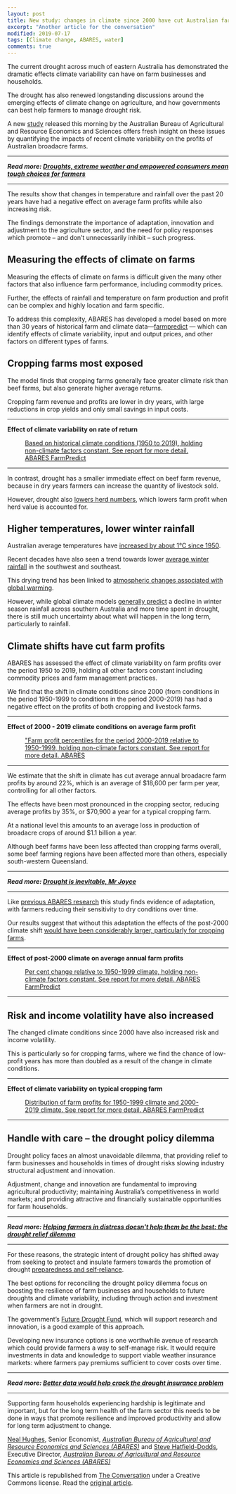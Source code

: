 ```yaml
---
layout: post
title: New study: changes in climate since 2000 have cut Australian farm profits 22
excerpt: "Another article for the conversation"
modified: 2019-07-17
tags: [Climate change, ABARES, water]
comments: true
---
```


<p>The current drought across much of eastern Australia has demonstrated the dramatic effects climate variability can have on farm businesses and households. </p>

<p>The drought has also renewed longstanding discussions around the emerging effects of climate change on agriculture, and how governments can best help farmers to manage drought risk.</p>

<p>A new <a href="https://www.agriculture.gov.au/abares/publications/insights/effects-of-drought-and-climate-variability-on-Australian-farms">study</a> released this morning by the Australian Bureau of Agricultural and Resource Economics and Sciences offers fresh insight on these issues by quantifying the impacts of recent climate variability on the profits of Australian broadacre farms. </p>

<hr>
<p>
  <em>
    <strong>
      Read more:
      <a href="https://theconversation.com/droughts-extreme-weather-and-empowered-consumers-mean-tough-choices-for-farmers-112857">Droughts, extreme weather and empowered consumers mean tough choices for farmers</a>
    </strong>
  </em>
</p>
<hr>


<p>The results show that changes in temperature and rainfall over the past 20 years have had a negative effect on average farm profits while also increasing risk. </p>

<p>The findings demonstrate the importance of adaptation, innovation and adjustment to the agriculture sector, and the need for policy responses which promote – and don’t unnecessarily inhibit – such progress.</p>

<h2>Measuring the effects of climate on farms</h2>

<p>Measuring the effects of climate on farms is difficult given the many other factors that also influence farm performance, including commodity prices. </p>

<p>Further, the effects of rainfall and temperature on farm production and profit can be complex and highly location and farm specific.</p>

<p>To address this complexity, ABARES has developed a model based on more than 30 years of historical farm and climate data—<a href="https://www.agriculture.gov.au/abares/research-topics/working-papers/farmpredict">farmpredict</a> — which can identify effects of climate variability, input and output prices, and other factors on different types of farms.</p>

<h2>Cropping farms most exposed</h2>

<p>The model finds that cropping farms generally face greater climate risk than beef farms, but also generate higher average returns.</p>

<p>Cropping farm revenue and profits are lower in dry years, with large reductions in crop yields and only small savings in input costs. </p>

<hr>

<p><strong>Effect of climate variability on rate of return</strong></p>

<figure class="align-center zoomable">
            <a href="https://images.theconversation.com/files/307011/original/file-20191216-123998-16ibp5s.png?ixlib=rb-1.1.0&amp;q=45&amp;auto=format&amp;w=1000&amp;fit=clip"><img alt="" src="https://images.theconversation.com/files/307011/original/file-20191216-123998-16ibp5s.png?ixlib=rb-1.1.0&amp;q=45&amp;auto=format&amp;w=754&amp;fit=clip" srcset="https://images.theconversation.com/files/307011/original/file-20191216-123998-16ibp5s.png?ixlib=rb-1.1.0&amp;q=45&amp;auto=format&amp;w=600&amp;h=348&amp;fit=crop&amp;dpr=1 600w, https://images.theconversation.com/files/307011/original/file-20191216-123998-16ibp5s.png?ixlib=rb-1.1.0&amp;q=30&amp;auto=format&amp;w=600&amp;h=348&amp;fit=crop&amp;dpr=2 1200w, https://images.theconversation.com/files/307011/original/file-20191216-123998-16ibp5s.png?ixlib=rb-1.1.0&amp;q=15&amp;auto=format&amp;w=600&amp;h=348&amp;fit=crop&amp;dpr=3 1800w, https://images.theconversation.com/files/307011/original/file-20191216-123998-16ibp5s.png?ixlib=rb-1.1.0&amp;q=45&amp;auto=format&amp;w=754&amp;h=438&amp;fit=crop&amp;dpr=1 754w, https://images.theconversation.com/files/307011/original/file-20191216-123998-16ibp5s.png?ixlib=rb-1.1.0&amp;q=30&amp;auto=format&amp;w=754&amp;h=438&amp;fit=crop&amp;dpr=2 1508w, https://images.theconversation.com/files/307011/original/file-20191216-123998-16ibp5s.png?ixlib=rb-1.1.0&amp;q=15&amp;auto=format&amp;w=754&amp;h=438&amp;fit=crop&amp;dpr=3 2262w" sizes="(min-width: 1466px) 754px, (max-width: 599px) 100vw, (min-width: 600px) 600px, 237px"></a>
            <figcaption>
              <span class="caption"></span>
              <span class="attribution"><a class="source" href="https://www.agriculture.gov.au/abares/publications/insights/effects-of-drought-and-climate-variability-on-Australian-farms">Based on historical climate conditions (1950 to 2019), holding non-climate factors constant. See report for more detail. ABARES FarmPredict</a></span>
            </figcaption>
          </figure>

<hr>

<p>In contrast, drought has a smaller immediate effect on beef farm revenue, because in dry years farmers can increase the quantity of livestock sold.</p>

<p>However, drought also <a href="https://www.mla.com.au/globalassets/mla-corporate/prices--markets/documents/trends--analysis/cattle-projections/august-update-australian-cattle-industry-projections-2019.pdf">lowers herd numbers</a>, which lowers farm profit when herd value is accounted for.</p>

<h2>Higher temperatures, lower winter rainfall</h2>

<p>Australian average temperatures have <a href="http://www.bom.gov.au/state-of-the-climate/">increased by about 1°C since 1950</a>.</p>

<p>Recent decades have also seen a trend towards lower <a href="http://www.bom.gov.au/state-of-the-climate/">average winter rainfall</a> in the southwest and southeast. </p>

<p>This drying trend has been linked to <a href="http://www.bom.gov.au/state-of-the-climate/">atmospheric changes associated with global warming</a>. </p>

<p>However, while global climate models <a href="http://www.bom.gov.au/state-of-the-climate/">generally predict</a> a decline in winter season rainfall across southern Australia and more time spent in drought, there is still much uncertainty about what will happen in the long term, particularly to rainfall.</p>

<h2>Climate shifts have cut farm profits</h2>

<p>ABARES has assessed the effect of climate variability on farm profits over the period 1950 to 2019, holding all other factors constant including commodity prices and farm management practices.</p>

<p>We find that the shift in climate conditions since 2000 (from conditions in the period 1950-1999 to conditions in the period 2000-2019) has had a negative effect on the profits of both cropping and livestock farms.</p>

<hr>

<p><strong>Effect of 2000 - 2019 climate conditions on average farm profit</strong></p>

<figure class="align-center zoomable">
            <a href="https://images.theconversation.com/files/307013/original/file-20191216-124031-15wtqlo.png?ixlib=rb-1.1.0&amp;q=45&amp;auto=format&amp;w=1000&amp;fit=clip"><img alt="" src="https://images.theconversation.com/files/307013/original/file-20191216-124031-15wtqlo.png?ixlib=rb-1.1.0&amp;q=45&amp;auto=format&amp;w=754&amp;fit=clip" srcset="https://images.theconversation.com/files/307013/original/file-20191216-124031-15wtqlo.png?ixlib=rb-1.1.0&amp;q=45&amp;auto=format&amp;w=600&amp;h=282&amp;fit=crop&amp;dpr=1 600w, https://images.theconversation.com/files/307013/original/file-20191216-124031-15wtqlo.png?ixlib=rb-1.1.0&amp;q=30&amp;auto=format&amp;w=600&amp;h=282&amp;fit=crop&amp;dpr=2 1200w, https://images.theconversation.com/files/307013/original/file-20191216-124031-15wtqlo.png?ixlib=rb-1.1.0&amp;q=15&amp;auto=format&amp;w=600&amp;h=282&amp;fit=crop&amp;dpr=3 1800w, https://images.theconversation.com/files/307013/original/file-20191216-124031-15wtqlo.png?ixlib=rb-1.1.0&amp;q=45&amp;auto=format&amp;w=754&amp;h=354&amp;fit=crop&amp;dpr=1 754w, https://images.theconversation.com/files/307013/original/file-20191216-124031-15wtqlo.png?ixlib=rb-1.1.0&amp;q=30&amp;auto=format&amp;w=754&amp;h=354&amp;fit=crop&amp;dpr=2 1508w, https://images.theconversation.com/files/307013/original/file-20191216-124031-15wtqlo.png?ixlib=rb-1.1.0&amp;q=15&amp;auto=format&amp;w=754&amp;h=354&amp;fit=crop&amp;dpr=3 2262w" sizes="(min-width: 1466px) 754px, (max-width: 599px) 100vw, (min-width: 600px) 600px, 237px"></a>
            <figcaption>
              <span class="caption"></span>
              <span class="attribution"><a class="source" href="https://www.agriculture.gov.au/abares/publications/insights/effects-of-drought-and-climate-variability-on-Australian-farms">"Farm profit percentiles for the period 2000-2019 relative to 1950-1999, holding non-climate factors constant. See report for more detail. ABARES</a></span>
            </figcaption>
          </figure>

<hr>

<p>We estimate that the shift in climate has cut average annual broadacre farm profits by around 22%, which is an average of $18,600 per farm per year, controlling for all other factors.</p>

<p>The effects have been most pronounced in the cropping sector, reducing average profits by 35%, or $70,900 a year for a typical cropping farm. </p>

<p>At a national level this amounts to an average loss in production of broadacre crops of around $1.1 billion a year. </p>

<p>Although beef farms have been less affected than cropping farms overall, some beef farming regions have been affected more than others, especially south-western Queensland.</p>

<hr>
<p>
  <em>
    <strong>
      Read more:
      <a href="https://theconversation.com/drought-is-inevitable-mr-joyce-101444">Drought is inevitable, Mr Joyce</a>
    </strong>
  </em>
</p>
<hr>


<p>Like <a href="https://www.agriculture.gov.au/abares/research-topics/climate/farm-performance-climate">previous ABARES research</a> this study finds evidence of adaptation, with farmers reducing their sensitivity to dry conditions over time.</p>

<p>Our results suggest that without this adaptation the effects of the post-2000 climate shift <a href="https://agriculture.gov.au/effects-of-drought-and-climate-variability-on-Australian-farms">would have been considerably larger, particularly for cropping farms</a>.</p>

<hr>

<p><strong>Effect of post-2000 climate on average annual farm profits</strong> </p>

<figure class="align-center zoomable">
            <a href="https://images.theconversation.com/files/307022/original/file-20191216-124027-s6o7s0.png?ixlib=rb-1.1.0&amp;q=45&amp;auto=format&amp;w=1000&amp;fit=clip"><img alt="" src="https://images.theconversation.com/files/307022/original/file-20191216-124027-s6o7s0.png?ixlib=rb-1.1.0&amp;q=45&amp;auto=format&amp;w=754&amp;fit=clip" srcset="https://images.theconversation.com/files/307022/original/file-20191216-124027-s6o7s0.png?ixlib=rb-1.1.0&amp;q=45&amp;auto=format&amp;w=600&amp;h=385&amp;fit=crop&amp;dpr=1 600w, https://images.theconversation.com/files/307022/original/file-20191216-124027-s6o7s0.png?ixlib=rb-1.1.0&amp;q=30&amp;auto=format&amp;w=600&amp;h=385&amp;fit=crop&amp;dpr=2 1200w, https://images.theconversation.com/files/307022/original/file-20191216-124027-s6o7s0.png?ixlib=rb-1.1.0&amp;q=15&amp;auto=format&amp;w=600&amp;h=385&amp;fit=crop&amp;dpr=3 1800w, https://images.theconversation.com/files/307022/original/file-20191216-124027-s6o7s0.png?ixlib=rb-1.1.0&amp;q=45&amp;auto=format&amp;w=754&amp;h=484&amp;fit=crop&amp;dpr=1 754w, https://images.theconversation.com/files/307022/original/file-20191216-124027-s6o7s0.png?ixlib=rb-1.1.0&amp;q=30&amp;auto=format&amp;w=754&amp;h=484&amp;fit=crop&amp;dpr=2 1508w, https://images.theconversation.com/files/307022/original/file-20191216-124027-s6o7s0.png?ixlib=rb-1.1.0&amp;q=15&amp;auto=format&amp;w=754&amp;h=484&amp;fit=crop&amp;dpr=3 2262w" sizes="(min-width: 1466px) 754px, (max-width: 599px) 100vw, (min-width: 600px) 600px, 237px"></a>
            <figcaption>
              <span class="caption"></span>
              <span class="attribution"><a class="source" href="https://www.agriculture.gov.au/abares/publications/insights/effects-of-drought-and-climate-variability-on-Australian-farms">Per cent change relative to 1950-1999 climate, holding non-climate factors constant. See report for more detail. ABARES FarmPredict</a></span>
            </figcaption>
          </figure>

<hr>

<h2>Risk and income volatility have also increased</h2>

<p>The changed climate conditions since 2000 have also increased risk and income volatility. </p>

<p>This is particularly so for cropping farms, where we find the chance of low-profit years has more than doubled as a result of the change in climate conditions.</p>

<hr>

<p><strong>Effect of climate variability on typical cropping farm</strong></p>

<figure class="align-center zoomable">
            <a href="https://images.theconversation.com/files/307023/original/file-20191216-124036-6vmj0y.png?ixlib=rb-1.1.0&amp;q=45&amp;auto=format&amp;w=1000&amp;fit=clip"><img alt="" src="https://images.theconversation.com/files/307023/original/file-20191216-124036-6vmj0y.png?ixlib=rb-1.1.0&amp;q=45&amp;auto=format&amp;w=754&amp;fit=clip" srcset="https://images.theconversation.com/files/307023/original/file-20191216-124036-6vmj0y.png?ixlib=rb-1.1.0&amp;q=45&amp;auto=format&amp;w=600&amp;h=314&amp;fit=crop&amp;dpr=1 600w, https://images.theconversation.com/files/307023/original/file-20191216-124036-6vmj0y.png?ixlib=rb-1.1.0&amp;q=30&amp;auto=format&amp;w=600&amp;h=314&amp;fit=crop&amp;dpr=2 1200w, https://images.theconversation.com/files/307023/original/file-20191216-124036-6vmj0y.png?ixlib=rb-1.1.0&amp;q=15&amp;auto=format&amp;w=600&amp;h=314&amp;fit=crop&amp;dpr=3 1800w, https://images.theconversation.com/files/307023/original/file-20191216-124036-6vmj0y.png?ixlib=rb-1.1.0&amp;q=45&amp;auto=format&amp;w=754&amp;h=395&amp;fit=crop&amp;dpr=1 754w, https://images.theconversation.com/files/307023/original/file-20191216-124036-6vmj0y.png?ixlib=rb-1.1.0&amp;q=30&amp;auto=format&amp;w=754&amp;h=395&amp;fit=crop&amp;dpr=2 1508w, https://images.theconversation.com/files/307023/original/file-20191216-124036-6vmj0y.png?ixlib=rb-1.1.0&amp;q=15&amp;auto=format&amp;w=754&amp;h=395&amp;fit=crop&amp;dpr=3 2262w" sizes="(min-width: 1466px) 754px, (max-width: 599px) 100vw, (min-width: 600px) 600px, 237px"></a>
            <figcaption>
              <span class="caption"></span>
              <span class="attribution"><a class="source" href="https://www.agriculture.gov.au/abares/publications/insights/effects-of-drought-and-climate-variability-on-Australian-farms">Distribution of farm profits for 1950-1999 climate and 2000-2019 climate. See report for more detail. ABARES FarmPredict</a></span>
            </figcaption>
          </figure>

<hr>

<h2>Handle with care – the drought policy dilemma</h2>

<p>Drought policy faces an almost unavoidable dilemma, that providing relief to farm businesses and households in times of drought risks slowing industry structural adjustment and innovation.</p>

<p>Adjustment, change and innovation are fundamental to improving agricultural productivity; maintaining Australia’s competitiveness in world markets; and providing attractive and financially sustainable opportunities for farm households.</p>

<hr>
<p>
  <em>
    <strong>
      Read more:
      <a href="https://theconversation.com/helping-farmers-in-distress-doesnt-help-them-be-the-best-the-drought-relief-dilemma-105281">Helping farmers in distress doesn't help them be the best: the drought relief dilemma</a>
    </strong>
  </em>
</p>
<hr>


<p>For these reasons, the strategic intent of drought policy has shifted away from seeking to protect and insulate farmers towards the promotion of drought <a href="https://www.agriculture.gov.au/ag-farm-food/drought/drought-policy/history">preparedness and self‑reliance</a>.</p>

<p>The best options for reconciling the drought policy dilemma focus on boosting the resilience of farm businesses and households to future droughts and climate variability, including through action and investment when farmers are not in drought. </p>

<p>The government’s <a href="https://www.agriculture.gov.au/ag-farm-food/drought/future-drought-fund">Future Drought Fund</a>, which will support research and innovation, is a good example of this approach.</p>

<p>Developing new insurance options is one worthwhile avenue of research which could provide farmers a way to self-manage risk. It would require investments in data and knowledge to support viable weather insurance markets: where farmers pay premiums sufficient to cover costs over time.</p>

<hr>
<p>
  <em>
    <strong>
      Read more:
      <a href="https://theconversation.com/better-data-would-help-crack-the-drought-insurance-problem-106154">Better data would help crack the drought insurance problem</a>
    </strong>
  </em>
</p>
<hr>


<p>Supporting farm households experiencing hardship is legitimate and important, but for the long term health of the farm sector this needs to be done in ways that promote resilience and improved productivity and allow for long term adjustment to change.<!-- Below is The Conversation's page counter tag. Please DO NOT REMOVE. --><img src="https://counter.theconversation.com/content/128860/count.gif?distributor=republish-lightbox-basic" alt="The Conversation" width="1" height="1" style="border: none !important; box-shadow: none !important; margin: 0 !important; max-height: 1px !important; max-width: 1px !important; min-height: 1px !important; min-width: 1px !important; opacity: 0 !important; outline: none !important; padding: 0 !important; text-shadow: none !important" /><!-- End of code. If you don't see any code above, please get new code from the Advanced tab after you click the republish button. The page counter does not collect any personal data. More info: https://theconversation.com/republishing-guidelines --></p>

<p><span><a href="https://theconversation.com/profiles/neal-hughes-360453">Neal Hughes</a>, Senior Economist, <em><a href="https://theconversation.com/institutions/australian-bureau-of-agricultural-and-resource-economics-and-sciences-abares-3697">Australian Bureau of Agricultural and Resource Economics and Sciences (ABARES)</a></em> and <a href="https://theconversation.com/profiles/steve-hatfield-dodds-202833">Steve Hatfield-Dodds</a>, Executive Director, <em><a href="https://theconversation.com/institutions/australian-bureau-of-agricultural-and-resource-economics-and-sciences-abares-3697">Australian Bureau of Agricultural and Resource Economics and Sciences (ABARES)</a></em></span></p>

<p>This article is republished from <a href="https://theconversation.com">The Conversation</a> under a Creative Commons license. Read the <a href="https://theconversation.com/new-study-changes-in-climate-since-2000-have-cut-australian-farm-profits-22-128860">original article</a>.</p>
